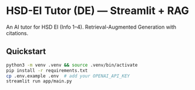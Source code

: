 # HSD-EI Tutor (DE) — Streamlit + RAG

An AI tutor for HSD EI (Info 1–4). Retrieval-Augmented Generation with citations.

## Quickstart
```bash
python3 -m venv .venv && source .venv/bin/activate
pip install -r requirements.txt
cp .env.example .env  # add your OPENAI_API_KEY
streamlit run app/main.py
